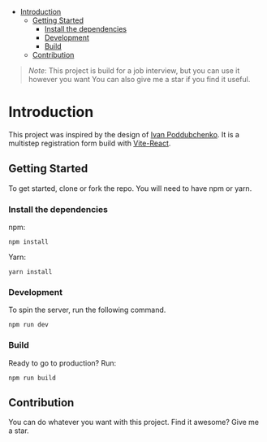 - [Introduction](#introduction)
  - [Getting Started](#getting-started)
    - [Install the dependencies](#install-the-dependencies)
    - [Development](#development)
    - [Build](#build)
  - [Contribution](#contribution)


> *Note*: This project is build for a job interview, but you can use it however you want
> You can also give me a star if you find it useful.  

# Introduction
This project was inspired by the design of [Ivan Poddubchenko](https://dribbble.com/shots/6792188-Registration-Form). It is a multistep registration form build with [Vite-React](https://vitejs.dev/guide/).

## Getting Started
To get started, clone or fork the repo. You will need to have npm or yarn.

### Install the dependencies
npm:
```npm
npm install
```

Yarn:
```Yarn
yarn install
```

### Development
To spin the server, run the following command.
```npm
npm run dev
```
### Build
Ready to go to production? Run:
```npm
npm run build
```
## Contribution
You can do whatever you want with this project. 
Find it awesome? Give me a star.